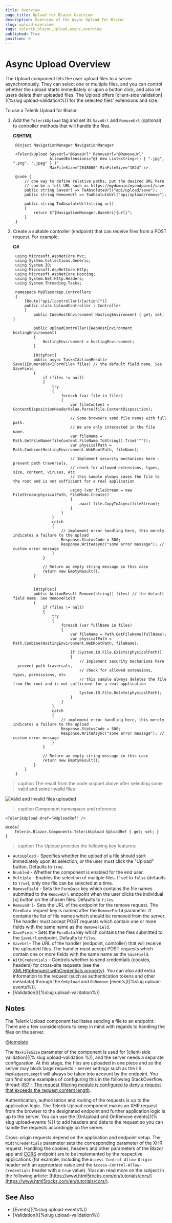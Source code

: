 ```yaml
---
title: Overview
page_title: Upload for Blazor Overview
description: Overview of the Async Upload for Blazor
slug: upload-overview
tags: telerik,blazor,upload,async,overview
published: True
position: 0
---
```


# Async Upload Overview

The Upload component lets the user upload files to a server asynchronously. They can select one or multiple files, and you can control whether the upload starts immediately or upon a button click, and also let users delete their uploaded files. The Upload offers [client-side validation]({%slug upload-validation%}) for the selected files' extensions and size.

To use a Telerik Upload for Blazor

1. Add the `TelerikUpload` tag and set its `SaveUrl` and `RemoveUrl` (optional) to controller methods that will handle the files.

    **CSHTML**

        @inject NavigationManager NavigationManager
        
        <TelerikUpload SaveUrl="@SaveUrl" RemoveUrl="@RemoveUrl"
                       AllowedExtensions="@( new List<string>() { ".jpg", ".png", ".jpeg" } )"
                       MaxFileSize="2048000" MinFileSize="1024" />
        
        @code {
            // one way to define relative paths, put the desired URL here
            // can be a full URL such as https://mydomain/myendpoint/save
            public string SaveUrl => ToAbsoluteUrl("api/upload/save");
            public string RemoveUrl => ToAbsoluteUrl("api/upload/remove");
        
            public string ToAbsoluteUrl(string url)
            {
                return $"{NavigationManager.BaseUri}{url}";
            }
        }

1. Create a suitable controller (endpoint) that can receive files from a POST request. For example:

    **C#**
    
        using Microsoft.AspNetCore.Mvc;
        using System.Collections.Generic;
        using System.IO;
        using Microsoft.AspNetCore.Http;
        using Microsoft.AspNetCore.Hosting;
        using System.Net.Http.Headers;
        using System.Threading.Tasks;
        
        namespace MyBlazorApp.Controllers
        {
            [Route("api/[controller]/[action]")]
            public class UploadController : Controller
            {
                public IWebHostEnvironment HostingEnvironment { get; set; }
        
                public UploadController(IWebHostEnvironment hostingEnvironment)
                {
                    HostingEnvironment = hostingEnvironment;
                }
        
                [HttpPost]
                public async Task<IActionResult> Save(IEnumerable<IFormFile> files) // the default field name. See SaveField
                {
                    if (files != null)
                    {
                        try
                        {
                            foreach (var file in files)
                            {
                                var fileContent = ContentDispositionHeaderValue.Parse(file.ContentDisposition);
            
                                // Some browsers send file names with full path.
                                // We are only interested in the file name.
                                var fileName = Path.GetFileName(fileContent.FileName.ToString().Trim('"'));
                                var physicalPath = Path.Combine(HostingEnvironment.WebRootPath, fileName);
        
                                // Implement security mechanisms here - prevent path traversals,
                                // check for allowed extensions, types, size, content, viruses, etc.
                                // this sample always saves the file to the root and is not sufficient for a real application
                                
                                using (var fileStream = new FileStream(physicalPath, FileMode.Create))
                                {
                                    await file.CopyToAsync(fileStream);
                                }
                            }
                        }
                        catch
                        {
                            // implement error handling here, this merely indicates a failure to the upload
                            Response.StatusCode = 500;
                            Response.WriteAsync("some error message"); // custom error message
                        }
                    }
        
                    // Return an empty string message in this case
                    return new EmptyResult();
                }
        
        
                [HttpPost]
                public ActionResult Remove(string[] files) // the default field name. See RemoveField
                {
                    if (files != null)
                    {
                        try
                        {
                            foreach (var fullName in files)
                            {
                                var fileName = Path.GetFileName(fullName);
                                var physicalPath = Path.Combine(HostingEnvironment.WebRootPath, fileName);
        
                                if (System.IO.File.Exists(physicalPath))
                                {
                                    // Implement security mechanisms here - prevent path traversals,
                                    // check for allowed extensions, types, permissions, etc.
                                    // this sample always deletes the file from the root and is not sufficient for a real application
        
                                    System.IO.File.Delete(physicalPath);
                                }
                            }
                        }
                        catch
                        {
                            // implement error handling here, this merely indicates a failure to the upload
                            Response.StatusCode = 500;
                            Response.WriteAsync("some error message"); // custom error message
                        }
                    }
        
                    // Return an empty string message in this case
                    return new EmptyResult();
                }
            }
        }


>caption The result from the code snippet above after selecting some valid and some invalid files

![Valid and Invalid files uploaded](images/upload-overview-validation.png)

>caption Component namespace and reference

````CSHTML
<TelerikUpload @ref="@UploadRef" />

@code{
    Telerik.Blazor.Components.TelerikUpload UploadRef { get; set; }
}
````

>caption The Upload provides the following key features:

* `AutoUpload` - Specifies whether the upload of a file should start immediately upon its selection, or the user must click the "Upload" button. Defaults to `true`.
* `Enabled` - Whether the component is enabled for the end user.
* `Multiple` - Enables the selection of multiple files. If set to `false` (defaults to `true`), only one file can be selected at a time.
* `RemoveField` - Sets the `FormData` key which contains the file names submitted to the `RemoveUrl` endpoint when the user clicks the individual [x] button on the chosen files. Defaults to `files`.
* `RemoveUrl`- Sets the URL of the endpoint for the remove request. The `FormData` request key is named after the `RemoveField` parameter. It contains the list of file names which should be removed from the server. The handler must accept POST requests which contain one or more fields with the same name as the `RemoveField`.
* `SaveField` - Sets the `FormData` key which contains the files submitted to the `SaveUrl` endpoint. Defaults to `files`.
* `SaveUrl`- The URL of the handler (endpoint, controller) that will receive the uploaded files. The handler must accept POST requests which contain one or more fields with the same name as the `SaveField`.
* `WithCredentials` - Controls whether to send credentials (cookies, headers) for cross-site requests (see the [XMLHttpRequest.withCredentials property](https://developer.mozilla.org/en-US/docs/Web/API/XMLHttpRequest/withCredentials)). You can also add extra information to the request (such as authentication tokens and other metadata) through the `OnUpload` and `OnRemove` [events]({%slug upload-events%}).
* [Validation]({%slug upload-validation%})



## Notes

The Telerik Upload component facilitates sending a file to an endpoint. There are a few considerations to keep in mind with regards to handling the files on the server.

@[template](/_contentTemplates/upload/notes.md#server-security-note)

The `MaxFileSize` parameter of the component is used for [client-side validation]({% slug upload-validation %}), and the server needs a separate configuration. At this stage, the files are uploaded in one piece and so the server may block large requests - server settings such as the IIS `MaxRequestLength` will always be taken into account by the endpoint. You can find some examples of configuring this in the following StackOverflow thread: [IIS7 - The request filtering module is configured to deny a request that exceeds the request content length](https://stackoverflow.com/questions/10871881/iis7-the-request-filtering-module-is-configured-to-deny-a-request-that-exceeds).

Authentication, authorization and routing of the requests is up to the application logic. The Telerik Upload component makes an XHR request from the browser to the designated endpoint and further application logic is up to the server. You can use the [OnUpload and OnRemove events]({% slug upload-events %}) to add headers and data to the request so you can handle the requests accordingly on the server.

Cross-origin requests depend on the application and endpoint setup. The `WidthCredentials` parameter sets the corresponding parameter of the XHR request. Handling the cookies, headers and other parameters of the Blazor app and [CORS](https://www.w3.org/TR/cors/) endpoint are to be implemented by the respective applications (for example, including the `Access-Control-Allow-Origin` header with an appropriate value and the `Access-Control-Allow-Credentials` header with a `true` value). You can read more on the subject in the following article: [https://www.html5rocks.com/en/tutorials/cors/](https://www.html5rocks.com/en/tutorials/cors/).




## See Also

  * [Events]({%slug upload-events%})
  * [Validation]({%slug upload-validation%})

